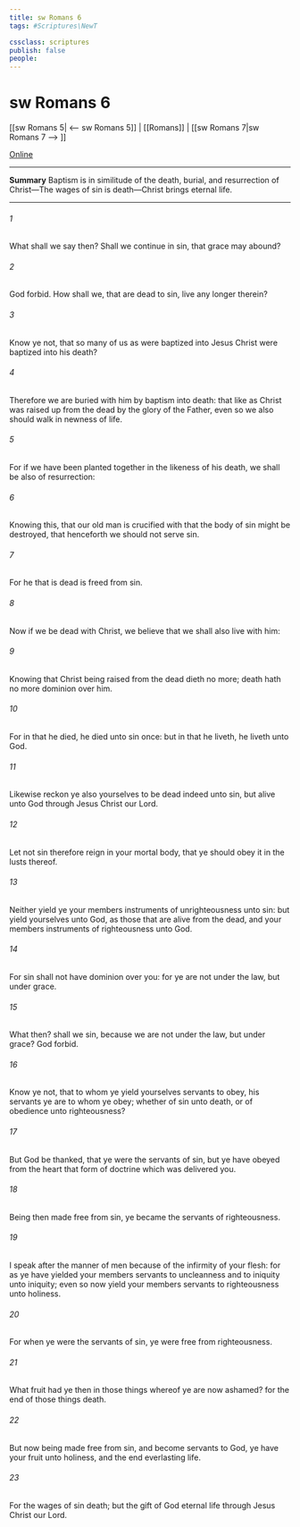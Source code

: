 ```yaml
---
title: sw Romans 6
tags: #Scriptures\NewT

cssclass: scriptures
publish: false
people:
---
```


# sw Romans 6
[[sw Romans 5| <-- sw Romans 5]] | [[Romans]] | [[sw Romans 7|sw Romans 7 --> ]]

[Online](https://churchofjesuschrist.org/study/scriptures/nt/rom/6?lang=eng)

---
__Summary__
Baptism is in similitude of the death, burial, and resurrection of Christ—The wages of sin is death—Christ brings eternal life.

---
###### 1 
What shall we say then? Shall we continue in sin, that grace may abound?

###### 2 
God forbid. How shall we, that are dead to sin, live any longer therein?

###### 3 
Know ye not, that so many of us as were baptized into Jesus Christ were baptized into his death?

###### 4 
Therefore we are buried with him by baptism into death: that like as Christ was raised up from the dead by the glory of the Father, even so we also should walk in newness of life.

###### 5 
For if we have been planted together in the likeness of his death, we shall be also  of  resurrection:

###### 6 
Knowing this, that our old man is crucified with  that the body of sin might be destroyed, that henceforth we should not serve sin.

###### 7 
For he that is dead is freed from sin.

###### 8 
Now if we be dead with Christ, we believe that we shall also live with him:

###### 9 
Knowing that Christ being raised from the dead dieth no more; death hath no more dominion over him.

###### 10 
For in that he died, he died unto sin once: but in that he liveth, he liveth unto God.

###### 11 
Likewise reckon ye also yourselves to be dead indeed unto sin, but alive unto God through Jesus Christ our Lord.

###### 12 
Let not sin therefore reign in your mortal body, that ye should obey it in the lusts thereof.

###### 13 
Neither yield ye your members  instruments of unrighteousness unto sin: but yield yourselves unto God, as those that are alive from the dead, and your members  instruments of righteousness unto God.

###### 14 
For sin shall not have dominion over you: for ye are not under the law, but under grace.

###### 15 
What then? shall we sin, because we are not under the law, but under grace? God forbid.

###### 16 
Know ye not, that to whom ye yield yourselves servants to obey, his servants ye are to whom ye obey; whether of sin unto death, or of obedience unto righteousness?

###### 17 
But God be thanked, that ye were the servants of sin, but ye have obeyed from the heart that form of doctrine which was delivered you.

###### 18 
Being then made free from sin, ye became the servants of righteousness.

###### 19 
I speak after the manner of men because of the infirmity of your flesh: for as ye have yielded your members servants to uncleanness and to iniquity unto iniquity; even so now yield your members servants to righteousness unto holiness.

###### 20 
For when ye were the servants of sin, ye were free from righteousness.

###### 21 
What fruit had ye then in those things whereof ye are now ashamed? for the end of those things  death.

###### 22 
But now being made free from sin, and become servants to God, ye have your fruit unto holiness, and the end everlasting life.

###### 23 
For the wages of sin  death; but the gift of God  eternal life through Jesus Christ our Lord.

